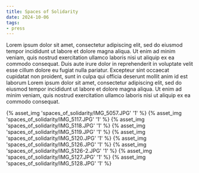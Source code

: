 ```yaml
---
title: Spaces of Solidarity
date: 2024-10-06
tags:
- press
---
```

Lorem ipsum dolor sit amet, consectetur adipiscing elit, sed do eiusmod tempor incididunt ut labore et dolore magna aliqua. Ut enim ad minim veniam, quis nostrud exercitation ullamco laboris nisi ut aliquip ex ea commodo consequat. Duis aute irure dolor in reprehenderit in voluptate velit esse cillum dolore eu fugiat nulla pariatur. Excepteur sint occaecat cupidatat non proident, sunt in culpa qui officia deserunt mollit anim id est laborum Lorem ipsum dolor sit amet, consectetur adipiscing elit, sed do eiusmod tempor incididunt ut labore et dolore magna aliqua. Ut enim ad minim veniam, quis nostrud exercitation ullamco laboris nisi ut aliquip ex ea commodo consequat.
<!-- excerpt -->

{% asset_img 'spaces_of_solidarity/IMG_5057.JPG' '1' %}
{% asset_img 'spaces_of_solidarity/IMG_5117.JPG' '1' %}
{% asset_img 'spaces_of_solidarity/IMG_5118.JPG' '1' %}
{% asset_img 'spaces_of_solidarity/IMG_5119.JPG' '1' %}
{% asset_img 'spaces_of_solidarity/IMG_5120.JPG' '1' %}
{% asset_img 'spaces_of_solidarity/IMG_5126.JPG' '1' %}
{% asset_img 'spaces_of_solidarity/IMG_5126-2.JPG' '1' %}
{% asset_img 'spaces_of_solidarity/IMG_5127.JPG' '1' %}
{% asset_img 'spaces_of_solidarity/IMG_5128.JPG' '1' %}

